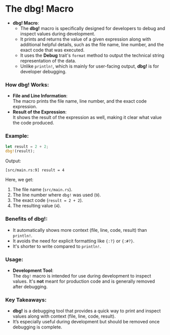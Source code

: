 # The dbg! Macro


- **dbg! Macro**:  
  - The **dbg!** macro is specifically designed for developers to debug and inspect values during development. 
  - It prints and returns the value of a given expression along with additional helpful details, such as the file name, line number, and the exact code that was executed.
  - It uses the **Debug** trait's `format` method to output the technical string representation of the data.
  - Unlike `println!`, which is mainly for user-facing output, **dbg!** is for developer debugging.

### How dbg! Works:
- **File and Line Information**:  
  The macro prints the file name, line number, and the exact code expression.
- **Result of the Expression**:  
  It shows the result of the expression as well, making it clear what value the code produced.

### Example:

```rust
let result = 2 + 2;
dbg!(result);
```

Output:
```
[src/main.rs:9] result = 4
```

Here, we get:
1. The file name (`src/main.rs`).
2. The line number where `dbg!` was used (`9`).
3. The exact code (`result = 2 + 2`).
4. The resulting value (`4`).

### Benefits of dbg!:
- It automatically shows more context (file, line, code, result) than `println!`.
- It avoids the need for explicit formatting like `{:?}` or `{:#?}`.
- It's shorter to write compared to `println!`.

### Usage:
- **Development Tool**:  
  The `dbg!` macro is intended for use during development to inspect values. It's **not** meant for production code and is generally removed after debugging.

### Key Takeaways:
- **dbg!** is a debugging tool that provides a quick way to print and inspect values along with context (file, line, code, result).
- It’s especially useful during development but should be removed once debugging is complete.
